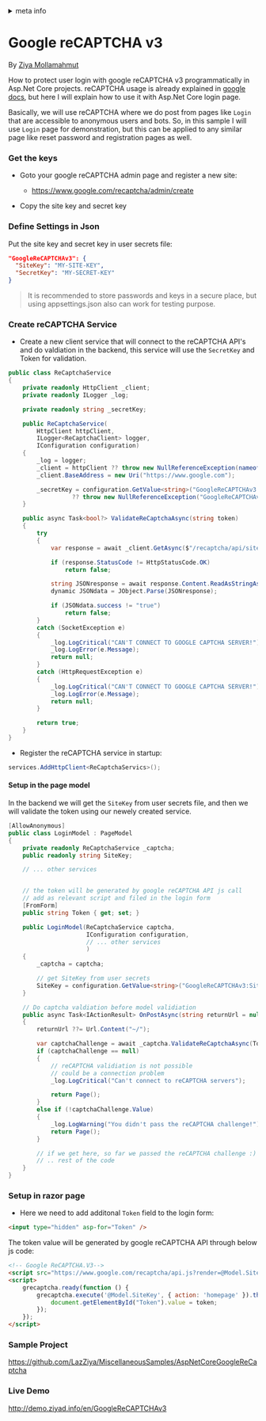<!-- meta tags details, will be assigned to meta tags inside header by js -->
<div id="meta-info">
<details><summary>meta info</summary>

> * Title: <i id="md-title">Miscellaneous Topics</i>
> * Keywords: <i id="md-keywords">localization, asp.net-core, third, party, tools, services</i>
> * Description: <i id="md-description">Various tip and How-to for third party tools and services in Asp.Net Core</i>
> * Author: <i id="md-author">Ziya Mollamahmut</i>
> * Date: <i id="md-date">18-Mar-2021</i>
> * Image: <i id="md-image">https://github.com/LazZiya/Docs/raw/master/Miscellaneous/v1.0/images/miscellaneous-logo.png</i>
> * Image-alt: <i id="md-image-alt">Miscellaneous Logo</i>
> * Version: <i id="md-version">v1.0</i>

</details>
</div>


# Google reCAPTCHA v3
By [Ziya Mollamahmut](https://github.com/LazZiya)

How to protect user login with google reCAPTCHA v3 programmatically in Asp.Net Core projects. reCAPTCHA usage is already explained in [google docs](https://developers.google.com/recaptcha/docs/v3), but here I will explain how to use it with Asp.Net Core login page.

Basically, we will use reCAPTCHA where we do post from pages like <code>Login</code> that are accessible to anonymous users and bots. So, in this sample I will use <code>Login</code> page for demonstration, but this can be applied to any similar page like reset password and registration pages as well.

### Get the keys
- Goto your google reCAPTCHA admin page and register a new site: 
  - https://www.google.com/recaptcha/admin/create

- Copy the site key and secret key

### Define Settings in Json
Put the site key and secret key in user secrets file:
````json
"GoogleReCAPTCHAv3": {
  "SiteKey": "MY-SITE-KEY",
  "SecretKey": "MY-SECRET-KEY"
}
````

> It is recommended to store passwords and keys in a secure place, but using appsettings.json also can work for testing purpose.

### Create reCAPTCHA Service
- Create a new client service that will connect to the reCAPTCHA API's and do valdiation in the backend, this service will use the <code>SecretKey</code> and <vode>Token</code> for validation.

````csharp
public class ReCaptchaService
{
    private readonly HttpClient _client;
    private readonly ILogger _log;

    private readonly string _secretKey;

    public ReCaptchaService(
        HttpClient httpClient,
        ILogger<ReCaptchaClient> logger,
        IConfiguration configuration)
    {
        _log = logger;
        _client = httpClient ?? throw new NullReferenceException(nameof(httpClient));
        _client.BaseAddress = new Uri("https://www.google.com");

        _secretKey = configuration.GetValue<string>("GoogleReCAPTCHAv3:SecretKey") 
                  ?? throw new NullReferenceException("GoogleReCAPTCHAv3:SecretKey");
    }

    public async Task<bool?> ValidateReCaptchaAsync(string token)
    {
        try
        {
            var response = await _client.GetAsync($"/recaptcha/api/siteverify?secret={_secretKey}&response={token}");

            if (response.StatusCode != HttpStatusCode.OK)
                return false;

            string JSONresponse = await response.Content.ReadAsStringAsync();
            dynamic JSONdata = JObject.Parse(JSONresponse);

            if (JSONdata.success != "true")
                return false;
        }
        catch (SocketException e)
        {
            _log.LogCritical("CAN'T CONNECT TO GOOGLE CAPTCHA SERVER!");
            _log.LogError(e.Message);
            return null;
        }
        catch (HttpRequestException e)
        {
            _log.LogCritical("CAN'T CONNECT TO GOOGLE CAPTCHA SERVER!");
            _log.LogError(e.Message);
            return null;
        }

        return true;
    }
}
````

- Register the reCAPTCHA service in startup:
````csharp
services.AddHttpClient<ReCaptchaServics>();
````

#### Setup in the page model
In the backend we will get the <code>SiteKey</code> from user secrets file, and then we will validate the token using our newely created service.

````csharp
[AllowAnonymous]
public class LoginModel : PageModel
{
    private readonly ReCaptchaService _captcha;
    public readonly string SiteKey;

    // ... other services


    // the token will be generated by google reCAPTCHA API js call
    // add as relevant script and filed in the login form
    [FromForm]
    public string Token { get; set; }

    public LoginModel(ReCaptchaService captcha,
                      IConfiguration configuration,
                      // ... other services
                      )
    {
        _captcha = captcha;

        // get SiteKey from user secrets
        SiteKey = configuration.GetValue<string>("GoogleReCAPTCHAv3:SiteKey");
    }

    // Do captcha valdiation before model validiation
    public async Task<IActionResult> OnPostAsync(string returnUrl = null)
    {
        returnUrl ??= Url.Content("~/");

        var captchaChallenge = await _captcha.ValidateReCaptchaAsync(Token);
        if (captchaChallenge == null)
        {
            // reCAPTCHA validiation is not possible
            // could be a connection problem
            _log.LogCritical("Can't connect to reCAPTCHA servers");

            return Page();
        }
        else if (!captchaChallenge.Value)
        {
            _log.LogWarning("You didn't pass the reCAPTCHA challenge!");
            return Page();
        }

        // if we get here, so far we passed the reCAPTCHA challenge :)
        // .. rest of the code
    }
}
````

### Setup in razor page
- Here we need to add additonal <code>Token</code> field to the login form:

````html
<input type="hidden" asp-for="Token" />
````

The token value will be generated by google reCAPTCHA API through below js code:

````html
<!-- Google ReCAPTCHA.V3-->
<script src="https://www.google.com/recaptcha/api.js?render=@Model.SiteKey"></script>
<script>
    grecaptcha.ready(function () {
        grecaptcha.execute('@Model.SiteKey', { action: 'homepage' }).then(function (token) {
            document.getElementById("Token").value = token;
        });
    });
</script>
````

### Sample Project
https://github.com/LazZiya/MiscellaneousSamples/AspNetCoreGoogleReCaptcha

### Live Demo
http://demo.ziyad.info/en/GoogleReCAPTCHAv3
